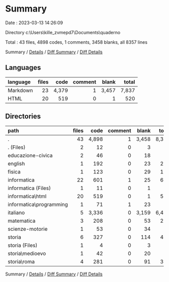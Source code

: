 # Summary

Date : 2023-03-13 14:26:09

Directory c:\\Users\\kille_zvmepd7\\Documents\\quaderno

Total : 43 files,  4898 codes, 1 comments, 3458 blanks, all 8357 lines

Summary / [Details](details.md) / [Diff Summary](diff.md) / [Diff Details](diff-details.md)

## Languages
| language | files | code | comment | blank | total |
| :--- | ---: | ---: | ---: | ---: | ---: |
| Markdown | 23 | 4,379 | 1 | 3,457 | 7,837 |
| HTML | 20 | 519 | 0 | 1 | 520 |

## Directories
| path | files | code | comment | blank | total |
| :--- | ---: | ---: | ---: | ---: | ---: |
| . | 43 | 4,898 | 1 | 3,458 | 8,357 |
| . (Files) | 2 | 12 | 0 | 3 | 15 |
| educazione-civica | 2 | 46 | 0 | 18 | 64 |
| english | 1 | 192 | 0 | 23 | 215 |
| fisica | 1 | 123 | 0 | 29 | 152 |
| informatica | 22 | 601 | 1 | 25 | 627 |
| informatica (Files) | 1 | 11 | 0 | 1 | 12 |
| informatica\\html | 20 | 519 | 0 | 1 | 520 |
| informatica\\programming | 1 | 71 | 1 | 23 | 95 |
| italiano | 5 | 3,336 | 0 | 3,159 | 6,495 |
| matematica | 3 | 208 | 0 | 53 | 261 |
| scienze-motorie | 1 | 53 | 0 | 34 | 87 |
| storia | 6 | 327 | 0 | 114 | 441 |
| storia (Files) | 1 | 4 | 0 | 3 | 7 |
| storia\\medioevo | 1 | 42 | 0 | 20 | 62 |
| storia\\roma | 4 | 281 | 0 | 91 | 372 |

Summary / [Details](details.md) / [Diff Summary](diff.md) / [Diff Details](diff-details.md)